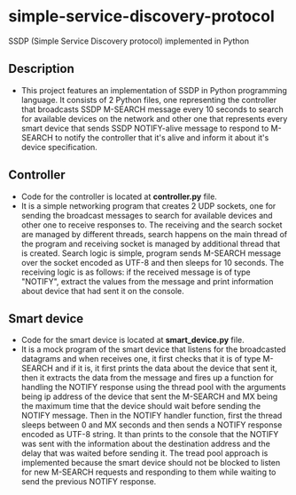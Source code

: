 # simple-service-discovery-protocol
SSDP (Simple Service Discovery protocol) implemented in Python

## Description
- This project features an implementation of SSDP in Python programming language. It consists of 2 Python files, one representing the controller that broadcasts SSDP M-SEARCH message every 10 seconds to search for available devices on the network and other one that represents every smart device that sends SSDP NOTIFY-alive message to respond to M-SEARCH to notify the controller that it's alive and inform it about it's device specification.

## Controller
- Code for the controller is located at **controller.py** file.
- It is a simple networking program that creates 2 UDP sockets, one for sending the broadcast messages to search for available devices and other one to receive responses to. The receiving and the search socket are managed by different threads, search happens on the main thread of the program and receiving socket is managed by additional thread that is created. Search logic is simple, program sends M-SEARCH message over the socket encoded as UTF-8 and then sleeps for 10 seconds. The receiving logic is as follows: if the received message is of type "NOTIFY", extract the values from the message and print information about device that had sent it on the console.

## Smart device
- Code for the smart device is located at **smart_device.py** file.
- It is a mock program of the smart device that listens for the broadcasted datagrams and when receives one, it first checks that it is of type M-SEARCH and if it is, it first prints the data about the device that sent it, then it extracts the data from the message and fires up a function for handling the NOTIFY response using the thread pool with the arguments being ip address of the device that sent the M-SEARCH and MX being the maximum time that the device should wait before sending the NOTIFY message. Then in the NOTIFY handler function, first the thread sleeps between 0 and MX seconds and then sends a NOTIFY response encoded as UTF-8 string. It than prints to the console that the NOTIFY was sent with the information about the destination address and the delay that was waited before sending it. The tread pool approach is implemented because the smart device should not be blocked to listen for new M-SEARCH requests and responding to them while waiting to send the previous NOTIFY response.
